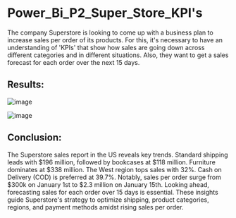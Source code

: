 # Power_Bi_P2_Super_Store_KPI's

The company Superstore is looking to come up with a business plan to increase sales per order of its products. For this, it's necessary to have an understanding of 'KPIs' that show how sales are going down across different categories and in different situations. Also, they want to get a sales forecast for each order over the next 15 days.

## Results:

![image](https://github.com/ELopez2657/Power_Bi_P2_Super_Store/assets/146747798/9b8ac971-13e3-442e-b5f9-0ded8ed97493)



![image](https://github.com/ELopez2657/Power_Bi_P2_Super_Store/assets/146747798/47af2339-48a9-4168-b58a-a328b149d9ad)





## Conclusion:
The Superstore sales report in the US reveals key trends. Standard shipping leads with $196 million, followed by bookcases at $118 million. Furniture dominates at $338 million. The West region tops sales with 32%. Cash on Delivery (COD) is preferred at 39.7%. Notably, sales per order surge from $300k on January 1st to $2.3 million on January 15th. Looking ahead, forecasting sales for each order over 15 days is essential. These insights guide Superstore's strategy to optimize shipping, product categories, regions, and payment methods amidst rising sales per order.

